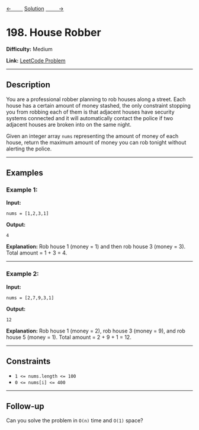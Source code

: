 [<-&nbsp;&nbsp;&nbsp;&nbsp;&nbsp;&nbsp;&nbsp;&nbsp;](../70.%20Climbing%20Stairs/statement.md)
[Solution](../198.%20House%20Robber/solution.js)
[&nbsp;&nbsp;&nbsp;&nbsp;&nbsp;&nbsp;&nbsp;&nbsp; ->](../98.%20Validate%20Binary%20Search%20Tree/statement.md)

# 198. House Robber

**Difficulty:** Medium

**Link:** [LeetCode Problem](https://leetcode.com/problems/house-robber/)

---

## Description

You are a professional robber planning to rob houses along a street. Each house has a certain amount of money stashed, the only constraint stopping you from robbing each of them is that adjacent houses have security systems connected and it will automatically contact the police if two adjacent houses are broken into on the same night.

Given an integer array `nums` representing the amount of money of each house, return the maximum amount of money you can rob tonight without alerting the police.

---

## Examples

### Example 1:

**Input:**

```plaintext
nums = [1,2,3,1]
```

**Output:**

```plaintext
4
```

**Explanation:** Rob house 1 (money = 1) and then rob house 3 (money = 3). Total amount = 1 + 3 = 4.

---

### Example 2:

**Input:**

```plaintext
nums = [2,7,9,3,1]
```

**Output:**

```plaintext
12
```

**Explanation:** Rob house 1 (money = 2), rob house 3 (money = 9), and rob house 5 (money = 1). Total amount = 2 + 9 + 1 = 12.

---

## Constraints

- `1 <= nums.length <= 100`
- `0 <= nums[i] <= 400`

---

## Follow-up

Can you solve the problem in `O(n)` time and `O(1)` space?
